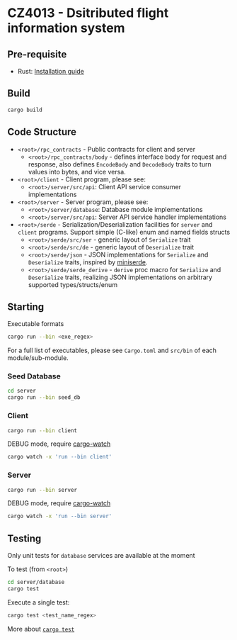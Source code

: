 # CZ4013 - Dsitributed flight information system

## Pre-requisite
+ Rust: [Installation guide](https://www.rust-lang.org/tools/install)

## Build
```bash
cargo build
```

## Code Structure

- `<root>/rpc_contracts` - Public contracts for client and server
  + `<root>/rpc_contracts/body` - defines interface body for request and response, also defines `EncodeBody` and `DecodeBody` traits to turn values into bytes, and vice versa.
- `<root>/client` - Client program, please see:
  + `<root>/server/src/api`: Client API service consumer implementations
- `<root>/server` - Server program, please see:
  + `<root>/server/database`: Database module implementations
  + `<root>/server/src/api`: Server API service handler implementations
- `<root>/serde` - Serialization/Deserialization facilities for `server` and `client` programs. Support simple (C-like) enum and named fields structs
  + `<root>/serde/src/ser` - generic layout of `Serialize` trait
  + `<root>/serde/src/de` - generic layout of `Deserialize` trait 
  + `<root>/serde/json` - JSON implementations for `Serialize` and `Deserialize` traits, inspired by [miniserde](https://github.com/dtolnay/miniserde).
  + `<root>/serde/serde_derive` - `derive` proc macro for `Serialize` and `Deserialize` traits, realizing JSON implementations on arbitrary supported types/structs/enum

## Starting
Executable formats
```bash
cargo run --bin <exe_regex>
```
For a full list of executables, please see `Cargo.toml` and `src/bin` of each module/sub-module.

### Seed Database
```bash
cd server
cargo run --bin seed_db
```


### Client
```bash
cargo run --bin client
```
DEBUG mode, require [cargo-watch](https://crates.io/crates/cargo-watch)
```bash
cargo watch -x 'run --bin client'
```

### Server
```bash
cargo run --bin server
```
DEBUG mode, require [cargo-watch](https://crates.io/crates/cargo-watch)
```bash
cargo watch -x 'run --bin server'
```

## Testing
Only unit tests for `database` services are available at the moment

To test (from `<root>`)
```bash
cd server/database
cargo test
```

Execute a single test:
```bash
cargo test <test_name_regex>
```

More about [`cargo test`](https://doc.rust-lang.org/cargo/commands/cargo-test.html) 
